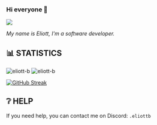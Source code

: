 ### Hi everyone 👋
<a href="https://discord.gg/eufdGDkQq5"><img src="https://img.shields.io/badge/Discord-5865F2?style=for-the-badge&logo=discord&logoColor=white"/></a>

*My name is Eliott, I'm a software developer.*  

## 📊 STATISTICS

<img align="center" src="https://github-readme-stats-eliott-b.vercel.app/api/top-langs?username=eliott-b&count_private=true&show_icons=true&locale=en&layout=compact" alt="eliott-b"/>

<img align="center" src="https://github-readme-stats-eliott-b.vercel.app//api?username=eliott-b&count_private=true&show_icons=true&locale=en" alt="eliott-b"/>

[![GitHub Streak](http://github-readme-streak-stats.herokuapp.com?user=eliott-b&count_private=true)](https://git.io/streak-stats)

## ❔ HELP

If you need help, you can contact me on Discord: `.eliottb`

